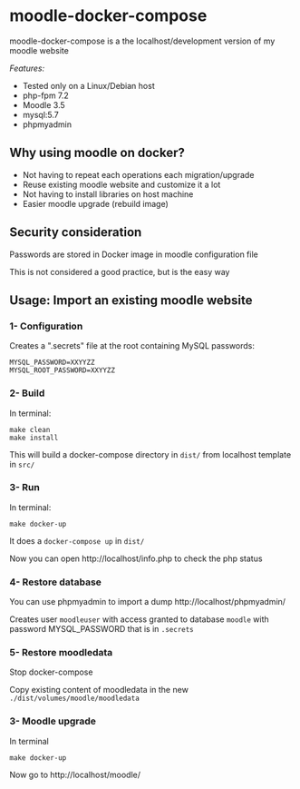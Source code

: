 # moodle-docker-compose

moodle-docker-compose is a the localhost/development version of my moodle website

*Features:*
- Tested only on a Linux/Debian host
- php-fpm 7.2
- Moodle 3.5
- mysql:5.7
- phpmyadmin

## Why using moodle on docker?
  - Not having to repeat each operations each migration/upgrade
  - Reuse existing moodle website and customize it a lot
  - Not having to install libraries on host machine
  - Easier moodle upgrade (rebuild image)

## Security consideration

Passwords are stored in Docker image in moodle configuration file

This is not considered a good practice, but is the easy way

## Usage: Import an existing moodle website

### 1- Configuration
 
Creates a ".secrets" file at the root containing MySQL passwords:
```
MYSQL_PASSWORD=XXYYZZ
MYSQL_ROOT_PASSWORD=XXYYZZ
```

### 2- Build 

In terminal:

```
make clean
make install
``` 

This will build a docker-compose directory in `dist/` from localhost template in `src/`

### 3- Run

In terminal:

```
make docker-up
``` 

It does a `docker-compose up` in `dist/`

Now you can open http://localhost/info.php to check the php status

### 4- Restore database

You can use phpmyadmin to import a dump
http://localhost/phpmyadmin/

Creates user `moodleuser` 
with access granted to database `moodle`
with password MYSQL_PASSWORD that is in `.secrets`

### 5- Restore moodledata 

Stop docker-compose

Copy existing content of moodledata in the new
`./dist/volumes/moodle/moodledata`

### 3- Moodle upgrade

In terminal

```
make docker-up
``` 

Now go to http://localhost/moodle/
